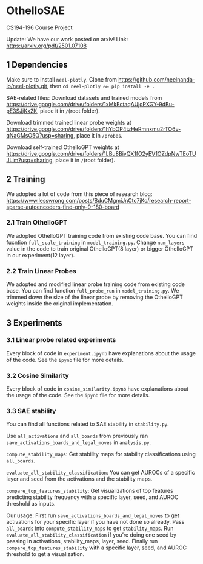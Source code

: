 # OthelloSAE
CS194-196 Course Project

Update: We have our work posted on arxiv! Link: https://arxiv.org/pdf/2501.07108

## 1 Dependencies
Make sure to install `neel-plotly`. Clone from https://github.com/neelnanda-io/neel-plotly.git, then `cd neel-plotly && pip install -e .`

SAE-related files: Download datasets and trained models from https://drive.google.com/drive/folders/1xMkEctaqAUjoPXGY-9dBu-pE3SJjKx2K, place it in `/`(root folder).

Download trimmed trained linear probe weights at https://drive.google.com/drive/folders/1hYbOP4tzHeRmnxmu2rTO6v-qNaGMsO5Q?usp=sharing, place it in `/probes`.

Download self-trained OthelloGPT weights at https://drive.google.com/drive/folders/1LBu8BivQX1fO2yEV1OZdpNwTEoTUJLlm?usp=sharing, place it in `/`(root folder).

## 2 Training
We adopted a lot of code from this piece of research blog: https://www.lesswrong.com/posts/BduCMgmjJnCtc7jKc/research-report-sparse-autoencoders-find-only-9-180-board 

### 2.1 Train OthelloGPT
We adopted OthelloGPT training code from existing code base. You can find fucntion `full_scale_training` in `model_training.py`. Change `num_layers` value in the code to train original OthelloGPT(8 layer) or bigger OthelloGPT in our experiment(12 layer).

### 2.2 Train Linear Probes
We adopted and modified linear probe training code from existing code base. You can find function `full_probe_run` in `model_training.py`. We trimmed down the size of the linear probe by removing the OthelloGPT weights inside the original implementation.

## 3 Experiments

### 3.1 Linear probe related experiments
Every block of code in `experiment.ipynb` have explanations about the usage of the code. See the `ipynb` file for more details.

### 3.2 Cosine Similarity
Every block of code in `cosine_similarity.ipynb` have explanations about the usage of the code. See the `ipynb` file for more details.

### 3.3 SAE stability
You can find all functions related to SAE stability in `stability.py`.

Use `all_activations` and `all_boards` from previously ran `save_activations_boards_and_legal_moves` in `analysis.py`.

`compute_stability_maps`: Get stability maps for stability classifications using `all_boards`.

`evaluate_all_stability_classification`: You can get AUROCs of a specific layer and seed from the activations and the stability maps.

`compare_top_features_stability`: Get visualizations of top features predicting stability frequency with a specific layer, seed, and AUROC threshold as inputs.

Our usage: First run `save_activations_boards_and_legal_moves` to get activations for your specific layer if you have not done so already. Pass `all_boards` into `compute_stability_maps` to get `stability_maps`. Run `evaluate_all_stability_classification` if you’re doing one seed by passing in activations, stability_maps, layer, seed. Finally run `compare_top_features_stability` with a specific layer, seed, and AUROC threshold to get a visualization.

